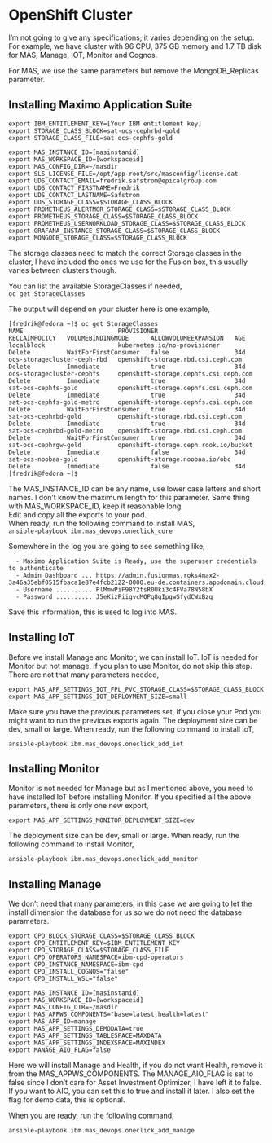 # OpenShift Cluster

I’m not going to give any specifications; it varies depending on the setup. For example, we have cluster with 96 CPU, 375 GB memory and 1.7 TB disk for MAS, Manage, IOT, Monitor and Cognos.  


For MAS, we use the same parameters but remove the MongoDB_Replicas parameter.  

## Installing Maximo Application Suite
```
export IBM_ENTITLEMENT_KEY=[Your IBM entitlement key]
export STORAGE_CLASS_BLOCK=sat-ocs-cephrbd-gold
export STORAGE_CLASS_FILE=sat-ocs-cephfs-gold

export MAS_INSTANCE_ID=[masinstanid]
export MAS_WORKSPACE_ID=[workspaceid]
export MAS_CONFIG_DIR=~/masdir
export SLS_LICENSE_FILE=/opt/app-root/src/masconfig/license.dat
export UDS_CONTACT_EMAIL=fredrik.safstrom@epicalgroup.com
export UDS_CONTACT_FIRSTNAME=Fredrik
export UDS_CONTACT_LASTNAME=Safstrom
export UDS_STORAGE_CLASS=$STORAGE_CLASS_BLOCK
export PROMETHEUS_ALERTMGR_STORAGE_CLASS=$STORAGE_CLASS_BLOCK
export PROMETHEUS_STORAGE_CLASS=$STORAGE_CLASS_BLOCK
export PROMETHEUS_USERWORKLOAD_STORAGE_CLASS=$STORAGE_CLASS_BLOCK
export GRAFANA_INSTANCE_STORAGE_CLASS=$STORAGE_CLASS_BLOCK
export MONGODB_STORAGE_CLASS=$STORAGE_CLASS_BLOCK
```

The storage classes need to match the correct Storage classes in the cluster, I have included the ones we use for the Fusion box, this usually varies between clusters though.  

You can list the available StorageClasses if needed,  
`oc get StorageClasses`

The output will depend on your cluster here is one example,  

```
[fredrik@fedora ~]$ oc get StorageClasses
NAME                          PROVISIONER                             RECLAIMPOLICY   VOLUMEBINDINGMODE      ALLOWVOLUMEEXPANSION   AGE
localblock                    kubernetes.io/no-provisioner            Delete          WaitForFirstConsumer   false                  34d
ocs-storagecluster-ceph-rbd   openshift-storage.rbd.csi.ceph.com      Delete          Immediate              true                   34d
ocs-storagecluster-cephfs     openshift-storage.cephfs.csi.ceph.com   Delete          Immediate              true                   34d
sat-ocs-cephfs-gold           openshift-storage.cephfs.csi.ceph.com   Delete          Immediate              true                   34d
sat-ocs-cephfs-gold-metro     openshift-storage.cephfs.csi.ceph.com   Delete          WaitForFirstConsumer   true                   34d
sat-ocs-cephrbd-gold          openshift-storage.rbd.csi.ceph.com      Delete          Immediate              true                   34d
sat-ocs-cephrbd-gold-metro    openshift-storage.rbd.csi.ceph.com      Delete          WaitForFirstConsumer   true                   34d
sat-ocs-cephrgw-gold          openshift-storage.ceph.rook.io/bucket   Delete          Immediate              false                  34d
sat-ocs-noobaa-gold           openshift-storage.noobaa.io/obc         Delete          Immediate              false                  34d
[fredrik@fedora ~]$ 
```
The MAS_INSTANCE_ID can be any name, use lower case letters and short names. I don’t know the maximum length for this parameter. Same thing with MAS_WORKSPACE_ID, keep it reasonable long.  
Edit and copy all the exports to your pod.  
When ready, run the following command to install MAS,  
`ansible-playbook ibm.mas_devops.oneclick_core `

Somewhere in the log you are going to see something like,
```
  - Maximo Application Suite is Ready, use the superuser credentials to authenticate
  - Admin Dashboard ... https://admin.fusionmas.roks4max2-3a46a35ebf0515fbaca1e87e4fcb2122-0000.eu-de.containers.appdomain.cloud
  - Username .......... PlMmwPiF98Y2tsR0Uki3c4FVa78N58bX
  - Password .......... J5eKizPiigvcMOPq8gIpgwSfydCWxBzq
```

Save this information, this is used to log into MAS.

## Installing IoT


Before we install Manage and Monitor, we can install IoT.
IoT is needed for Monitor but not manage, if you plan to use Monitor, do not skip this step.
There are not that many parameters needed,

```
export MAS_APP_SETTINGS_IOT_FPL_PVC_STORAGE_CLASS=$STORAGE_CLASS_BLOCK
export MAS_APP_SETTINGS_IOT_DEPLOYMENT_SIZE=small
```

Make sure you have the previous parameters set, if you close your Pod you might want to run the previous exports again.
The deployment size can be dev, small or large.
When ready, run the following command to install IoT,

`ansible-playbook ibm.mas_devops.oneclick_add_iot`

## Installing Monitor

Monitor is not needed for Manage but as I mentioned above, you need to have installed IoT before installing Monitor.
If you specified all the above parameters, there is only one new export,

`export MAS_APP_SETTINGS_MONITOR_DEPLOYMENT_SIZE=dev`

The deployment size can be dev, small or large.
When ready, run the following command to install Monitor,

`ansible-playbook ibm.mas_devops.oneclick_add_monitor`


## Installing Manage

We don’t need that many parameters, in this case we are going to let the install dimension the database for us so we do not need the database parameters.

```
export CPD_BLOCK_STORAGE_CLASS=$STORAGE_CLASS_BLOCK
export CPD_ENTITLEMENT_KEY=$IBM_ENTITLEMENT_KEY
export CPD_STORAGE_CLASS=$STORAGE_CLASS_FILE
export CPD_OPERATORS_NAMESPACE=ibm-cpd-operators
export CPD_INSTANCE_NAMESPACE=ibm-cpd
export CPD_INSTALL_COGNOS="false"
export CPD_INSTALL_WSL="false"

export MAS_INSTANCE_ID=[masinstanid]
export MAS_WORKSPACE_ID=[workspaceid]
export MAS_CONFIG_DIR=~/masdir
export MAS_APPWS_COMPONENTS="base=latest,health=latest"
export MAS_APP_ID=manage
export MAS_APP_SETTINGS_DEMODATA=true
export MAS_APP_SETTINGS_TABLESPACE=MAXDATA
export MAS_APP_SETTINGS_INDEXSPACE=MAXINDEX
export MANAGE_AIO_FLAG=false
```

Here we will install Manage and Health, if you do not want Health, remove it from the MAS_APPWS_COMPONENTS. The MANAGE_AIO_FLAG is set to false since I don’t care for Asset Investment Optimizer, I have left it to false.  
If you want to AIO, you can set this to true and install it later. I also set the flag for demo data, this is optional.  

When you are ready, run the following command,  

`ansible-playbook ibm.mas_devops.oneclick_add_manage`
